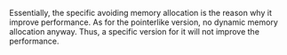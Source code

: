 Essentially, the specific avoiding memory allocation is the reason why it improve performance. 
As for the pointerlike version, no dynamic memory allocation anyway. 
Thus, a specific version for it will not improve the performance.
